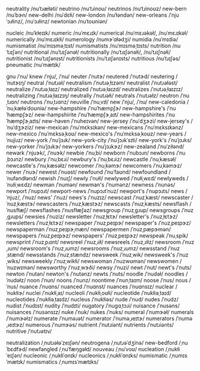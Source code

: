 neutrality	/nuˈtɹæɫəti/
neutrino	/nuˈtɹinoʊ/
neutrinos	/nuˈtɹinoʊz/
new-bern	/nuˈbɝn/
new-delhi	/nuˈdɛɫi/
new-london	/nuˈɫəndən/
new-orleans	/ˈnjuˈɔɹɫinz/, /nuˈɔɹɫinz/
newtonian	/nuˈtoʊniən/
<!-- nguyen	/nuˈjɛn/ -->
nucleic	/nuˈkɫeɪɪk/
numeric	/nuˈmɛɹɪk/
numerical	/nuˈmɛɹəkəɫ/, /nuˈmɛɹɪkəɫ/
numerically	/nuˈmɛɹɪkɫi/
numerology	/numɝˈɑɫədʒi/
numidia	/nuˈmɪdiə/
numismatist	/nuˈmɪsməˌtɪst/
numismatists	/nuˈmɪsməˌtɪsts/
nutrition	/nuˈtɹɪʃən/
nutritional	/nuˈtɹɪʃənəɫ/
nutritionally	/nuˈtɹɪʃənəɫi/, /nuˈtɹɪʃnəɫi/
nutritionist	/nuˈtɹɪʃənɪst/
nutritionists	/nuˈtɹɪʃənɪsts/
nutritious	/nuˈtɹɪʃəs/
pneumatic	/nuˈmætɪk/
<!-- pneumonia	/nəˈmoʊnjə/, /nuˈmoʊnjə/ -->
<!-- pneumonic	/nuˈmɑnɪk/ -->

gnu	/ˈnu/
knew	/ˈnju/, /ˈnu/
neuter	/ˈnutɝ/
neutered	/ˈnutɝd/
neutering	/ˈnutɝɪŋ/
neutral	/ˈnutɹəɫ/
neutralism	/ˈnutɹəˌɫɪzəm/
neutralist	/ˈnutɹəɫəst/
neutralize	/ˈnutɹəˌɫaɪz/
neutralized	/ˈnutɹəˌɫaɪzd/
neutralizes	/ˈnutɹəˌɫaɪzɪz/
neutralizing	/ˈnutɹəˌɫaɪzɪŋ/
neutrally	/ˈnutɹəɫi/
neutrals	/ˈnutɹəɫz/
neutron	/ˈnuˌtɹɑn/
neutrons	/ˈnuˌtɹɑnz/
neuville	/ˈnuˌvɪɫ/
new	/ˈnju/, /ˈnu/
new-caledonia	/ˈnuˌkæɫəˈdoʊniə/
new-hampshire	/ˈnuˈhæmpʃɝ/
new-hampshire's	/ˈnuˈhæmpʃɝz/
new-hampshirite	/ˈnuˈhæmpʃɝˌaɪt/
new-hampshirites	/ˈnuˈhæmpʃɝˌaɪts/
new-haven	/ˈnuheɪvən/
new-jersey	/ˈnuˈdʒɝzi/
new-jersey's	/ˈnuˈdʒɝziz/
new-mexican	/ˈnuˈmɛksɪkən/
new-mexicans	/ˈnuˈmɛksɪkənz/
new-mexico	/ˈnuˈmɛksəˌkoʊ/
new-mexico's	/ˈnuˈmɛksəˌkoʊz/
new-years	/ˈnujiɹz/
new-york	/ˈnuˈjɔɹk/
new-york-city	/ˈnuˈjɔɹkˈsɪti/
new-york's	/ˈnuˈjɔɹks/
new-yorker	/ˈnuˈjɔɹkɝ/
new-yorkers	/ˈnuˈjɔɹkɝz/
new-zealand	/ˈnuˈziɫənd/
newark	/ˈnjuɝk/, /ˈnuɝk/
newbie	/ˈnuˌbi/
newborn	/ˈnubɔɹn/
newborns	/ˈnuˌbɔɹnz/
newbury	/ˈnuˌbɛɹi/
newbury's	/ˈnuˌbɛɹiz/
newcastle	/ˈnuˌkæsəɫ/
newcastle's	/ˈnuˌkæsəɫz/
newcomer	/ˈnuˌkəmɝ/
newcomers	/ˈnuˌkəmɝz/
newer	/ˈnuɝ/
newest	/ˈnuəst/
newfound	/ˈnuˈfaʊnd/
newfoundland	/ˈnufəndɫənd/
newish	/ˈnuɪʃ/
newly	/ˈnuɫi/
newlywed	/ˈnuɫiˌwɛd/
newlyweds	/ˈnuɫiˌwɛdz/
newman	/ˈnumən/
newman's	/ˈnumənz/
newness	/ˈnunəs/
newport	/ˈnupɔɹt/
newport-news	/ˈnupɔɹtˈnuz/
newport's	/ˈnupɔɹts/
news	/ˈnjuz/, /ˈnuz/
news'	/ˈnuz/
news's	/ˈnuzɪz/
newscast	/ˈnuzˌkæst/
newscaster	/ˈnuzˌkæstɝ/
newscasters	/ˈnuzˌkæstɝz/
newscasts	/ˈnuzˌkæsts/
newsflash	/ˈnusfɫæʃ/
newsflashes	/ˈnusfɫæʃəz/
newsgroup	/ˈnuzˌɡɹup/
newsgroups	/ˈnuzˌɡɹups/
newsies	/ˈnuziz/
newsletter	/ˈnuzˌɫɛtɝ/
newsletter's	/ˈnuzˌɫɛtɝz/
newsletters	/ˈnuzˌɫɛtɝz/
newspaper	/ˈnuzˌpeɪpɝ/
newspaper's	/ˈnuzˌpeɪpɝz/
newspaperman	/ˈnuzˌpeɪpɝˌmæn/
newspapermen	/ˈnuzˌpæpɝmən/
newspapers	/ˈnuzˌpeɪpɝz/
newspapers'	/ˈnuzˌpeɪpɝz/
newspeak	/ˈnuˌspik/
newsprint	/ˈnuzˌpɹɪnt/
newsreel	/ˈnuzˌɹiɫ/
newsreels	/ˈnuzˌɹiɫz/
newsroom	/ˈnuzˌɹum/
newsroom's	/ˈnuzˌɹumz/
newsrooms	/ˈnuzˌɹumz/
newsstand	/ˈnuzˌstænd/
newsstands	/ˈnuzˌstændz/
newsweek	/ˈnuzˌwik/
newsweek's	/ˈnuzˌwiks/
newsweekly	/ˈnuzˌwikɫi/
newswoman	/ˈnuzwʊmən/
newswomen	/ˈnuzwɪmən/
newsworthy	/ˈnuzˌwɝði/
newsy	/ˈnuzi/
newt	/ˈnut/
newt's	/ˈnuts/
newton	/ˈnutən/
newton's	/ˈnutənz/
newts	/ˈnuts/
noodle	/ˈnudəɫ/
noodles	/ˈnudəɫz/
noon	/ˈnun/
noons	/ˈnunz/
noontime	/ˈnunˌtaɪm/
noose	/ˈnus/
nous	/ˈnus/
nuance	/ˈnuɑns/
nuanced	/ˈnuɑnst/
nuances	/ˈnuɑnsɪz/
nuclear	/ˈnukɫiɝ/
nuclei	/ˈnukɫiˌaɪ/
nucleoli	/ˈnukɫiˌoʊɫi/
nucleotide	/ˈnukɫiəˌtaɪd/
nucleotides	/ˈnukɫiəˌtaɪdz/
nucleus	/ˈnukɫiəs/
nude	/ˈnud/
nudes	/ˈnudz/
nudist	/ˈnudɪst/
nudity	/ˈnudɪti/
nugatory	/ˈnuɡɑˌtɔɹi/
nuisance	/ˈnusəns/
nuisances	/ˈnusənsɪz/
nuke	/ˈnuk/
nukes	/ˈnuks/
numeral	/ˈnumɝəɫ/
numerals	/ˈnumɝəɫz/
numerate	/ˈnuməɹət/
numerator	/ˈnuməˌɹeɪtɝ/
numerators	/ˈnuməˌɹeɪtɝz/
numerous	/ˈnumɝəs/
nutrient	/ˈnutɹiənt/
nutrients	/ˈnutɹiənts/
nutritive	/ˈnutɹətɪv/

neutralization	/ˌnutɹəɫəˈzeɪʃən/
neutrogena	/ˌnutɹəˈdʒinə/
new-bedford	/ˌnuˈbɛdfɝd/
newfangled	/ˌnuˈfæŋɡəɫd/
nouveau	/ˌnuˈvoʊ/
nucleation	/ˌnukɫiˈeɪʃən/
nucleonic	/ˌnukɫiˈɑnɪk/
nucleonics	/ˌnukɫiˈɑnɪks/
numismatic	/ˌnumɪsˈmætɪk/
numismatics	/ˌnumɪsˈmætɪks/
